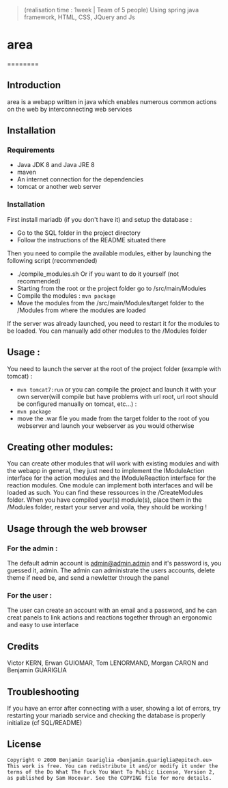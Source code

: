 > (realisation time : 1week | Team of 5 people)
> Using spring java framework, HTML, CSS, JQuery and Js

# area
========

## Introduction
area is a webapp written in java which enables numerous common actions on the web by interconnecting web services

## Installation
### Requirements
- Java JDK 8 and Java JRE 8
- maven
- An internet connection for the dependencies
- tomcat or another web server

### Installation
First install mariadb (if you don't have it) and setup the database :
- Go to the SQL folder in the project directory
- Follow the instructions of the README situated there

Then you need to compile the available modules, either by launching the following script (recommended) 
- ./compile_modules.sh
Or if you want to do it yourself (not recommended)
- Starting from the root or the project folder go to /src/main/Modules
- Compile the modules : `mvn package`
- Move the modules from the /src/main/Modules/target folder to the /Modules from where the modules are loaded

If the server was already launched, you need to restart it for the modules to be loaded.
You can manually add other modules to the /Modules folder

## Usage :
You need to launch the server at the root of the project folder (example with tomcat) :
- `mvn tomcat7:run`
or you can compile the project and launch it with your own server(will compile but have problems with url root, url root should be configured manually on tomcat, etc...) :
- `mvn package`
- move the .war file you made from the target folder to the root of you webserver and launch your webserver as you would otherwise

## Creating other modules:
You can create other modules that will work with existing modules and with the webapp in general, they just need to implement the IModuleAction interface for the action modules and the IModuleReaction interface for the reaction modules. One module can implement both interfaces and will be loaded as such. You can find these ressources in the /CreateModules folder. When you have compiled your(s) module(s), place them in the /Modules folder, restart your server and voila, they should be working !

## Usage through the web browser
### For the admin :
The default admin account is admin@admin.admin and it's password is, you guessed it, admin.
The admin can administrate the users accounts, delete theme if need be, and send a newletter through the panel
### For the user :
The user can create an account with an email and a password, and he can creat panels to link actions and reactions together through an ergonomic and easy to use interface

## Credits
Victor KERN, Erwan GUIOMAR, Tom LENORMAND, Morgan CARON and Benjamin GUARIGLIA

## Troubleshooting
If you have an error after connecting with a user, showing a lot of errors, try restarting your mariadb service and checking the database is properly initialize (cf SQL/README)

## License
    Copyright © 2000 Benjamin Guariglia <benjamin.guariglia@epitech.eu>
    This work is free. You can redistribute it and/or modify it under the
    terms of the Do What The Fuck You Want To Public License, Version 2,
    as published by Sam Hocevar. See the COPYING file for more details.
